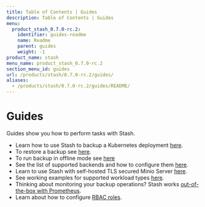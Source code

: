 ```yaml
---
title: Table of Contents | Guides
description: Table of Contents | Guides
menu:
  product_stash_0.7.0-rc.2:
    identifier: guides-readme
    name: Readme
    parent: guides
    weight: -1
product_name: stash
menu_name: product_stash_0.7.0-rc.2
section_menu_id: guides
url: /products/stash/0.7.0-rc.2/guides/
aliases:
  - /products/stash/0.7.0-rc.2/guides/README/
---
```

# Guides

Guides show you how to perform tasks with Stash.

- Learn how to use Stash to backup a Kubernetes deployment [here](/docs/guides/backup.md).
- To restore a backup see [here](/docs/guides/restore.md).
- To run backup in offline mode see [here](/docs/guides/offline_backup.md)
- See the list of supported backends and how to configure them [here](/docs/guides/backends.md).
- Learn to use Stash with self-hosted TLS secured Minio Server [here](/docs/guides/minio_server.md).
- See working examples for supported workload types [here](/docs/guides/workloads.md).
- Thinking about monitoring your backup operations? Stash works [out-of-the-box with Prometheus](/docs/guides/monitoring.md).
- Learn about how to configure [RBAC roles](/docs/guides/rbac.md).
